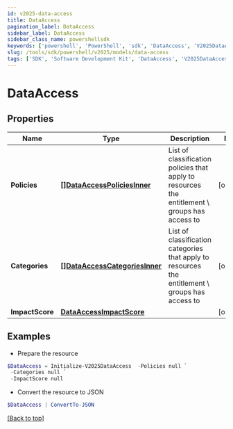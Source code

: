```yaml
---
id: v2025-data-access
title: DataAccess
pagination_label: DataAccess
sidebar_label: DataAccess
sidebar_class_name: powershellsdk
keywords: ['powershell', 'PowerShell', 'sdk', 'DataAccess', 'V2025DataAccess']
slug: /tools/sdk/powershell/v2025/models/data-access
tags: ['SDK', 'Software Development Kit', 'DataAccess', 'V2025DataAccess']
---
```


# DataAccess

## Properties

| Name | Type | Description | Notes |
| --- | --- | --- | --- |
| **Policies** | [**[]DataAccessPoliciesInner**](data-access-policies-inner) | List of classification policies that apply to resources the entitlement \ groups has access to | [optional] |
| **Categories** | [**[]DataAccessCategoriesInner**](data-access-categories-inner) | List of classification categories that apply to resources the entitlement \ groups has access to | [optional] |
| **ImpactScore** | [**DataAccessImpactScore**](data-access-impact-score) |  | [optional] |

## Examples

- Prepare the resource

```powershell
$DataAccess = Initialize-V2025DataAccess  -Policies null `
 -Categories null `
 -ImpactScore null
```

- Convert the resource to JSON

```powershell
$DataAccess | ConvertTo-JSON
```

[[Back to top]](#)
